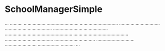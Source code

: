 # SchoolManagerSimple

...
..........
.................
.........................
..............................
................................
.....................................
...........................................
..................................................... 
...........................................
......................................
................................
..............................
.........................
.................
...........
...
